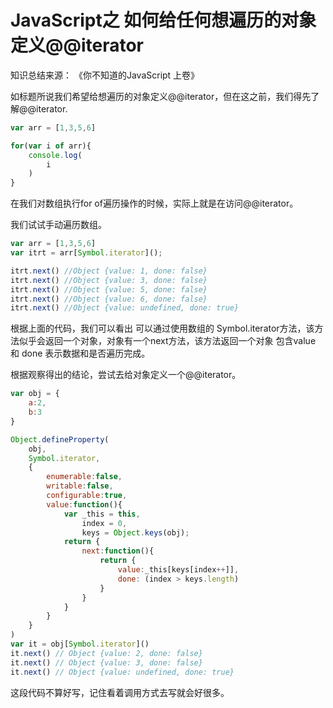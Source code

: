 # JavaScript之 如何给任何想遍历的对象定义@@iterator

知识总结来源： 《你不知道的JavaScript 上卷》

如标题所说我们希望给想遍历的对象定义@@iterator，但在这之前，我们得先了解@@iterator.

``` javascript
var arr = [1,3,5,6]

for(var i of arr){
    console.log(
        i
    )
}
```

在我们对数组执行for of遍历操作的时候，实际上就是在访问@@iterator。

我们试试手动遍历数组。

``` javascript
var arr = [1,3,5,6]
var itrt = arr[Symbol.iterator]();

itrt.next() //Object {value: 1, done: false}
itrt.next() //Object {value: 3, done: false}
itrt.next() //Object {value: 5, done: false}
itrt.next() //Object {value: 6, done: false}
itrt.next() //Object {value: undefined, done: true}

```

根据上面的代码，我们可以看出 可以通过使用数组的 Symbol.iterator方法，该方法似乎会返回一个对象，对象有一个next方法，该方法返回一个对象 包含value 和 done 表示数据和是否遍历完成。

根据观察得出的结论，尝试去给对象定义一个@@iterator。

``` javascript
var obj = {
    a:2,
    b:3
}

Object.defineProperty(
    obj,
    Symbol.iterator,
    {
        enumerable:false,
        writable:false,
        configurable:true,
        value:function(){
            var _this = this,
                index = 0,
                keys = Object.keys(obj);
            return {
                next:function(){
                    return {
                        value:_this[keys[index++]],
                        done: (index > keys.length)
                    }
                }
            }
        }
    }
)
var it = obj[Symbol.iterator]()
it.next() // Object {value: 2, done: false}
it.next() // Object {value: 3, done: false}
it.next() // Object {value: undefined, done: true}
```

这段代码不算好写，记住看着调用方式去写就会好很多。